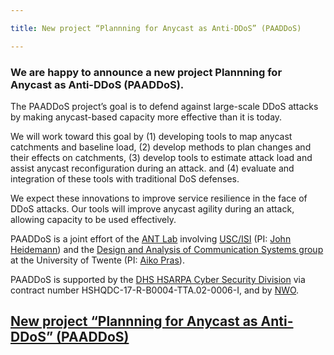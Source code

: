 ```yaml
---

title: New project “Plannning for Anycast as Anti-DDoS” (PAADDoS)

---
```





### We are happy to announce a new project Plannning for Anycast as Anti-DDoS (PAADDoS).

The PAADDoS project’s goal is to defend against large-scale DDoS attacks by making anycast-based capacity more effective than it is today.

We will work toward this goal by (1) developing tools to map anycast catchments and baseline load, (2) develop methods to plan changes and their effects on catchments, (3) develop tools to estimate attack load and assist anycast reconfiguration during an attack. and (4) evaluate and integration of these tools with traditional DoS defenses.

We expect these innovations to improve service resilience in the face of DDoS attacks. Our tools will improve anycast agility during an attack, allowing capacity to be used effectively.

PAADDoS is a joint effort of the [ANT Lab](https://ant.isi.edu) involving [USC/ISI](https://www.isi.edu) (PI: [John Heidemann](https://www.isi.edu/~johnh/)) and the [Design and Analysis of Communication Systems group](https://www.utwente.nl/en/eemcs/dacs/)  at the University of Twente (PI: [Aiko Pras](https://people.utwente.nl/a.pras)).

PAADDoS is supported by the [DHS HSARPA Cyber Security Division](https://www.dhs.gov/science-and-technology/cybersecurity-programs) via contract number HSHQDC-17-R-B0004-TTA.02-0006-I, and by [NWO](https://www.nwo.nl).

## [New project “Plannning for Anycast as Anti-DDoS” (PAADDoS)](https://ant.isi.edu/blog/?p=1300)

